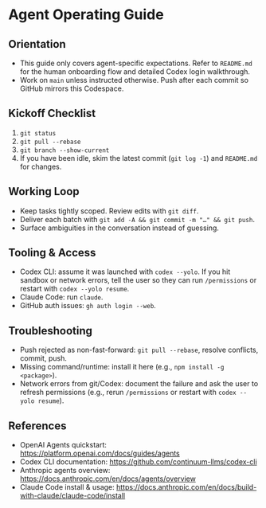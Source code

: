 # Agent Operating Guide

## Orientation
- This guide only covers agent-specific expectations. Refer to `README.md` for the human onboarding flow and detailed Codex login walkthrough.
- Work on `main` unless instructed otherwise. Push after each commit so GitHub mirrors this Codespace.

## Kickoff Checklist
1. `git status`
2. `git pull --rebase`
3. `git branch --show-current`
4. If you have been idle, skim the latest commit (`git log -1`) and `README.md` for changes.

## Working Loop
- Keep tasks tightly scoped. Review edits with `git diff`.
- Deliver each batch with `git add -A && git commit -m "…" && git push`.
- Surface ambiguities in the conversation instead of guessing.

## Tooling & Access
- Codex CLI: assume it was launched with `codex --yolo`. If you hit sandbox or network errors, tell the user so they can run `/permissions` or restart with `codex --yolo resume`.
- Claude Code: run `claude`.
- GitHub auth issues: `gh auth login --web`.

## Troubleshooting
- Push rejected as non-fast-forward: `git pull --rebase`, resolve conflicts, commit, push.
- Missing command/runtime: install it here (e.g., `npm install -g <package>`).
- Network errors from git/Codex: document the failure and ask the user to refresh permissions (e.g., rerun `/permissions` or restart with `codex --yolo resume`).

## References
- OpenAI Agents quickstart: https://platform.openai.com/docs/guides/agents
- Codex CLI documentation: https://github.com/continuum-llms/codex-cli
- Anthropic agents overview: https://docs.anthropic.com/en/docs/agents/overview
- Claude Code install & usage: https://docs.anthropic.com/en/docs/build-with-claude/claude-code/install
